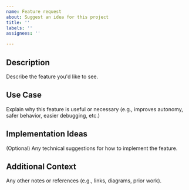```yaml
---
name: Feature request
about: Suggest an idea for this project
title: ''
labels: ''
assignees: ''

---
```


## Description
Describe the feature you'd like to see.

## Use Case
Explain why this feature is useful or necessary (e.g., improves autonomy, safer behavior, easier debugging, etc.)

## Implementation Ideas
(Optional) Any technical suggestions for how to implement the feature.

## Additional Context
Any other notes or references (e.g., links, diagrams, prior work).
